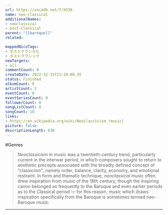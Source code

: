 ```yaml
---
url: https://vocadb.net/T/9338
name: neo-classical
additionalNames: 
- neoclassical
- post-classical
parent: "[[baroque]]"
related:

mappedNicoTags:
- ポストクラシカル
- ポストクラシック
newTargets:
- all
commentCount: 0
createDate: 2022-12-31T21:10:00.35
status: Finished
albumCount: 0
artistCount: 2
eventCount: 0
eventSeriesCount: 0
followerCount: 0
songListCount: 0
songCount: 18
links: 
- https://en.wikipedia.org/wiki/Neoclassicism_(music)
picture: false
descriptionLength: 630
---
```


#Genres

> _Neoclassicism_ in music was a twentieth-century trend, particularly current in the interwar period, in which composers sought to return to aesthetic precepts associated with the broadly defined concept of "classicism", namely order, balance, clarity, economy, and emotional restraint.
In form and thematic technique, _neoclassical_ music often drew inspiration from music of the 18th century, though the inspiring canon belonged as frequently to the Baroque and even earlier periods as to the Classical period — for this reason, music which draws inspiration specifically from the Baroque is sometimes termed neo-Baroque music.

---

